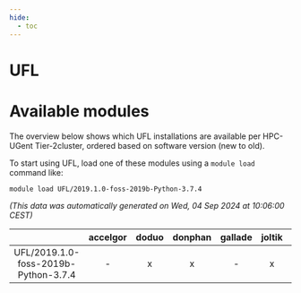 ```yaml
---
hide:
  - toc
---
```


UFL
===

# Available modules


The overview below shows which UFL installations are available per HPC-UGent Tier-2cluster, ordered based on software version (new to old).

To start using UFL, load one of these modules using a `module load` command like:

```shell
module load UFL/2019.1.0-foss-2019b-Python-3.7.4
```

*(This data was automatically generated on Wed, 04 Sep 2024 at 10:06:00 CEST)*  

| |accelgor|doduo|donphan|gallade|joltik|shinx|skitty|
| :---: | :---: | :---: | :---: | :---: | :---: | :---: | :---: |
|UFL/2019.1.0-foss-2019b-Python-3.7.4|-|x|x|-|x|-|x|
